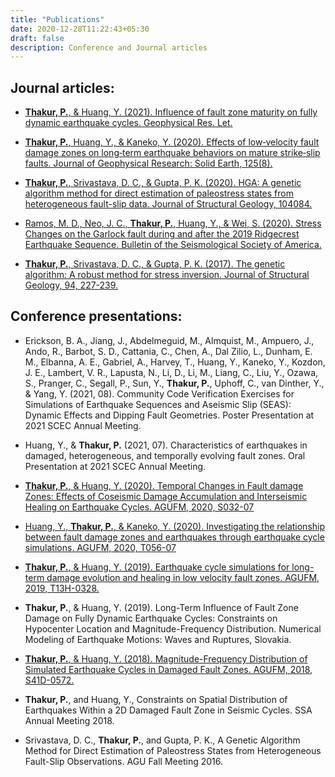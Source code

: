 ```yaml
---
title: "Publications"
date: 2020-12-28T11:22:43+05:30
draft: false
description: Conference and Journal articles
---
```


## Journal articles:

* [**Thakur, P.**, & Huang, Y. (2021). Influence of fault zone maturity on fully dynamic earthquake cycles. Geophysical Res. Let.](https://agupubs.onlinelibrary.wiley.com/doi/10.1029/2021GL094679)

* [**Thakur, P.**, Huang, Y., & Kaneko, Y. (2020). Effects of low‐velocity fault damage zones on long‐term earthquake behaviors on mature strike‐slip faults. Journal of Geophysical Research: Solid Earth, 125(8).](https://agupubs.onlinelibrary.wiley.com/doi/full/10.1029/2020JB019587)

* [**Thakur, P.**, Srivastava, D. C., & Gupta, P. K. (2020). HGA: A genetic algorithm method for direct estimation of paleostress states from heterogeneous fault-slip data. Journal of Structural Geology, 104084.](https://www.sciencedirect.com/science/article/pii/S0191814119304705)

* [Ramos, M. D., Neo, J. C., **Thakur, P.**, Huang, Y., & Wei, S. (2020). Stress Changes on the Garlock fault during and after the 2019 Ridgecrest Earthquake Sequence. Bulletin of the Seismological Society of America.](https://pubs.geoscienceworld.org/ssa/bssa/article/110/4/1752/587232)

* [**Thakur, P.**, Srivastava, D. C., & Gupta, P. K. (2017). The genetic algorithm: A robust method for stress inversion. Journal of Structural Geology, 94, 227-239.](https://www.sciencedirect.com/science/article/pii/S0191814116302036)

## Conference presentations:

* Erickson, B. A., Jiang, J., Abdelmeguid, M., Almquist, M., Ampuero, J., Ando, R., Barbot, S. D., Cattania, C., Chen, A., Dal Zilio, L., Dunham, E. M., Elbanna, A. E., Gabriel, A., Harvey, T., Huang, Y., Kaneko, Y., Kozdon, J. E., Lambert, V. R., Lapusta, N., Li, D., Li, M., Liang, C., Liu, Y., Ozawa, S., Pranger, C., Segall, P., Sun, Y., **Thakur, P.**, Uphoff, C., van Dinther, Y., & Yang, Y. (2021, 08). Community Code Verification Exercises for Simulations of Earthquake Sequences and Aseismic Slip (SEAS): Dynamic Effects and Dipping Fault Geometries. Poster Presentation at 2021 SCEC Annual Meeting.

* Huang, Y., & **Thakur, P.** (2021, 07). Characteristics of earthquakes in damaged, heterogeneous, and temporally evolving fault zones. Oral Presentation at 2021 SCEC Annual Meeting.

* [**Thakur, P.**, & Huang, Y. (2020). Temporal Changes in Fault damage Zones: Effects of Coseismic Damage Accumulation and Interseismic Healing on Earthquake Cycles. AGUFM, 2020, S032-07](https://agu.confex.com/agu/fm20/meetingapp.cgi/Paper/685752)

* [Huang, Y., **Thakur, P.**, & Kaneko, Y. (2020). Investigating the relationship between fault damage zones and earthquakes through earthquake cycle simulations. AGUFM, 2020, T056-07](https://agu.confex.com/agu/fm20/meetingapp.cgi/Paper/663511)

* [**Thakur, P.**, & Huang, Y. (2019). Earthquake cycle simulations for long-term damage evolution and healing in low velocity fault zones. AGUFM, 2019, T13H-0328.](https://ui.adsabs.harvard.edu/abs/2019AGUFM.T13H0328T/abstract)

* **Thakur, P.**, & Huang, Y. (2019). Long-Term Influence of Fault Zone Damage on Fully Dynamic Earthquake Cycles: Constraints on Hypocenter Location and Magnitude-Frequency Distribution. Numerical Modeling of Earthquake Motions: Waves and Ruptures, Slovakia.

* [**Thakur, P.**, & Huang, Y. (2018). Magnitude-Frequency Distribution of Simulated Earthquake Cycles in Damaged Fault Zones. AGUFM, 2018, S41D-0572.](https://ui.adsabs.harvard.edu/abs/2018AGUFM.S41D0572T/abstract)

* **Thakur, P.**, and Huang, Y., Constraints on Spatial Distribution of Earthquakes Within a 2D Damaged Fault Zone in Seismic Cycles. SSA Annual Meeting 2018.

* Srivastava, D. C., **Thakur, P.**, and Gupta, P. K., A Genetic Algorithm Method for Direct Estimation of Paleostress States from Heterogeneous Fault-Slip Observations. AGU Fall Meeting 2016.

